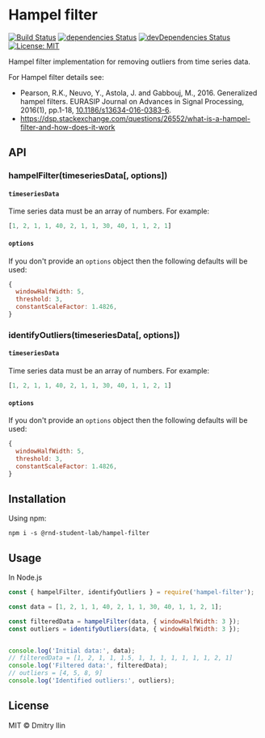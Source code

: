 # Hampel filter

[![Build Status](https://travis-ci.org/rnd-student-lab/hampel-filter.svg?branch=master)](https://travis-ci.org/rnd-student-lab/hampel-filter) 
[![dependencies Status](https://david-dm.org/rnd-student-lab/hampel-filter/status.svg)](https://david-dm.org/rnd-student-lab/hampel-filter) 
[![devDependencies Status](https://david-dm.org/rnd-student-lab/hampel-filter/dev-status.svg)](https://david-dm.org/rnd-student-lab/hampel-filter?type=dev) 
[![License: MIT](https://img.shields.io/badge/License-MIT-blue.svg)](https://opensource.org/licenses/MIT)

Hampel filter implementation for removing outliers from time series data.

For Hampel filter details see: 

* Pearson, R.K., Neuvo, Y., Astola, J. and Gabbouj, M., 2016. Generalized hampel filters. EURASIP Journal on Advances in Signal Processing, 2016(1), pp.1-18, [10.1186/s13634-016-0383-6](https://doi.org/10.1186/s13634-016-0383-6).
* https://dsp.stackexchange.com/questions/26552/what-is-a-hampel-filter-and-how-does-it-work


## API

### hampelFilter(timeseriesData[, options])

#### `timeseriesData`

Time series data must be an array of numbers. For example:

```js
[1, 2, 1, 1, 40, 2, 1, 1, 30, 40, 1, 1, 2, 1]
```

#### `options`

If you don't provide an `options` object then the following defaults will be used:

```js
{
  windowHalfWidth: 5,
  threshold: 3,
  constantScaleFactor: 1.4826,
}
```

### identifyOutliers(timeseriesData[, options])

#### `timeseriesData`

Time series data must be an array of numbers. For example:

```js
[1, 2, 1, 1, 40, 2, 1, 1, 30, 40, 1, 1, 2, 1]
```

#### `options`

If you don't provide an `options` object then the following defaults will be used:

```js
{
  windowHalfWidth: 5,
  threshold: 3,
  constantScaleFactor: 1.4826,
}
```


## Installation

Using npm:

```shell
npm i -s @rnd-student-lab/hampel-filter
```


## Usage

In Node.js

```js
const { hampelFilter, identifyOutliers } = require('hampel-filter');

const data = [1, 2, 1, 1, 40, 2, 1, 1, 30, 40, 1, 1, 2, 1];

const filteredData = hampelFilter(data, { windowHalfWidth: 3 });
const outliers = identifyOutliers(data, { windowHalfWidth: 3 });


console.log('Initial data:', data);
// filteredData = [1, 2, 1, 1, 1.5, 1, 1, 1, 1, 1, 1, 1, 2, 1]
console.log('Filtered data:', filteredData);
// outliers = [4, 5, 8, 9]
console.log('Identified outliers:', outliers);
```


## License

MIT © Dmitry Ilin
